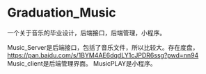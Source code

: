 # Graduation_Music
一个关于音乐的毕业设计，后端接口，后端管理，小程序。

Music_Server是后端接口，包括了音乐文件，所以比较大。存在度盘，https://pan.baidu.com/s/1BYM4AE6dqdLY1cJPDR6ssg?pwd=nn94
Music_client是后端管理界面。
MusicPLAY是小程序。
